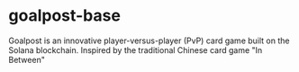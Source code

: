 # goalpost-base
Goalpost is an innovative player-versus-player (PvP) card game built on the Solana blockchain. Inspired by the traditional Chinese card game "In Between"
